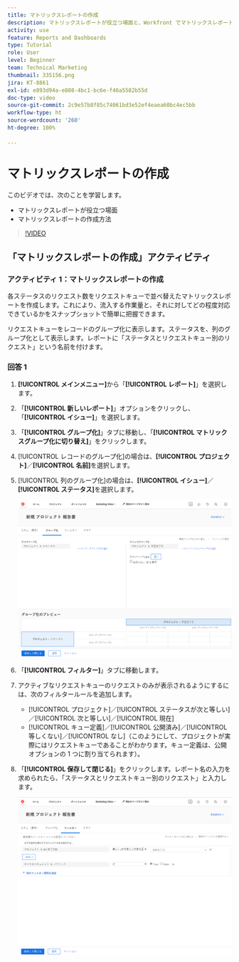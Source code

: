 ```yaml
---
title: マトリックスレポートの作成
description: マトリックスレポートが役立つ場面と、Workfront でマトリックスレポートを作成する方法について説明します。
activity: use
feature: Reports and Dashboards
type: Tutorial
role: User
level: Beginner
team: Technical Marketing
thumbnail: 335156.png
jira: KT-8861
exl-id: e893d94a-e808-4bc1-bc6e-f46a5582b55d
doc-type: video
source-git-commit: 2c9e57b8f85c74061bd3e52ef4eaea60bc4ec5bb
workflow-type: ht
source-wordcount: '260'
ht-degree: 100%

---
```


# マトリックスレポートの作成

このビデオでは、次のことを学習します。

* マトリックスレポートが役立つ場面
* マトリックスレポートの作成方法

>[!VIDEO](https://video.tv.adobe.com/v/3448184/?quality=12&learn=on&captions=jpn)

## 「マトリックスレポートの作成」アクティビティ

### アクティビティ 1：マトリックスレポートの作成

各ステータスのリクエスト数をリクエストキューで並べ替えたマトリックスレポートを作成します。これにより、流入する作業量と、それに対してどの程度対応できているかをスナップショットで簡単に把握できます。

リクエストキューをレコードのグループ化に表示します。ステータスを、列のグループ化として表示します。レポートに「ステータスとリクエストキュー別のリクエスト」という名前を付けます。

### 回答 1

1. **[!UICONTROL メインメニュー]**&#x200B;から「**[!UICONTROL レポート]**」を選択します。
1. 「**[!UICONTROL 新しいレポート]**」オプションをクリックし、「**[!UICONTROL イシュー]**」を選択します。
1. 「**[!UICONTROL グループ化]**」タブに移動し、「**[!UICONTROL マトリックスグループ化に切り替え]**」をクリックします。
1. [!UICONTROL レコードのグループ化]の場合は、**[!UICONTROL プロジェクト]**／**[!UICONTROL 名前]**&#x200B;を選択します。
1. [!UICONTROL 列のグループ化]の場合は、**[!UICONTROL イシュー]**／**[!UICONTROL ステータス]**&#x200B;を選択します。

   ![新しいイシューレポートのグループ化を作成する画面の画像](assets/matrix-report-groupings.png)

1. 「**[!UICONTROL フィルター]**」タブに移動します。
1. アクティブなリクエストキューのリクエストのみが表示されるようにするには、次のフィルタールールを追加します。

   * [!UICONTROL プロジェクト]／[!UICONTROL ステータスが次と等しい]／[!UICONTROL 次と等しい]／[!UICONTROL 現在]
   * [!UICONTROL キュー定義]／[!UICONTROL 公開済み]／[!UICONTROL 等しくない]／[!UICONTROL なし]（このようにして、プロジェクトが実際にはリクエストキューであることがわかります。キュー定義は、公開オプションの 1 つに割り当てられます）。

1. 「**[!UICONTROL 保存して閉じる]**」をクリックします。レポート名の入力を求められたら、「ステータスとリクエストキュー別のリクエスト」と入力します。

   ![新しいイシューレポートフィルターを作成する画面の画像](assets/matrix-report-filters.png)
